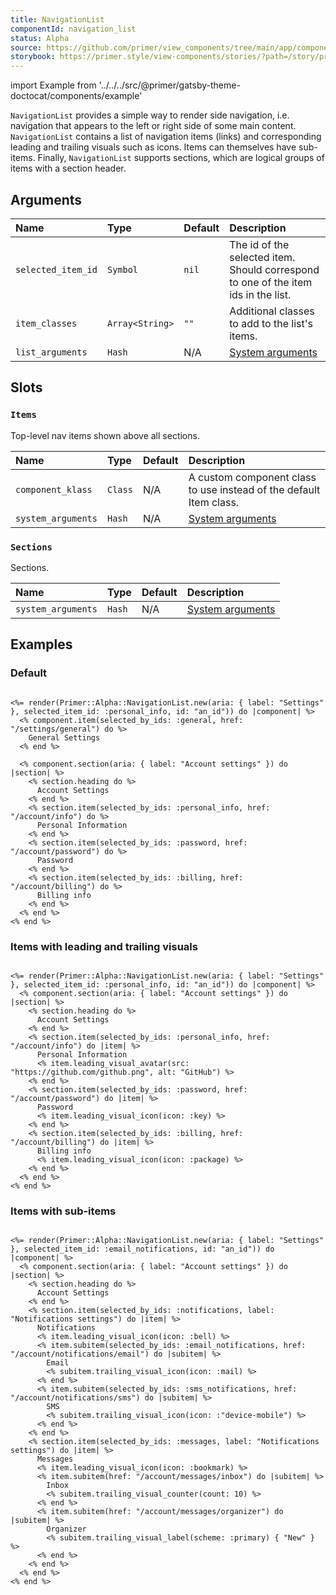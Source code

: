 ```yaml
---
title: NavigationList
componentId: navigation_list
status: Alpha
source: https://github.com/primer/view_components/tree/main/app/components/primer/alpha/navigation_list.rb
storybook: https://primer.style/view-components/stories/?path=/story/primer-alpha-navigation-list
---
```


import Example from '../../../src/@primer/gatsby-theme-doctocat/components/example'

<!-- Warning: AUTO-GENERATED file, do not edit. Add code comments to your Ruby instead <3 -->

`NavigationList` provides a simple way to render side navigation, i.e. navigation
that appears to the left or right side of some main content.
`NavigationList` contains a list of navigation items (links) and corresponding leading
and trailing visuals such as icons. Items can themselves have sub-items.
Finally, `NavigationList` supports sections, which are logical groups of items with
a section header.

## Arguments

| Name | Type | Default | Description |
| :- | :- | :- | :- |
| `selected_item_id` | `Symbol` | `nil` | The id of the selected item. Should correspond to one of the item ids in the list. |
| `item_classes` | `Array<String>` | `""` | Additional classes to add to the list's items. |
| `list_arguments` | `Hash` | N/A | [System arguments](/system-arguments) |

## Slots

### `Items`

Top-level nav items shown above all sections.

| Name | Type | Default | Description |
| :- | :- | :- | :- |
| `component_klass` | `Class` | N/A | A custom component class to use instead of the default Item class. |
| `system_arguments` | `Hash` | N/A | [System arguments](/system-arguments) |

### `Sections`

Sections.

| Name | Type | Default | Description |
| :- | :- | :- | :- |
| `system_arguments` | `Hash` | N/A | [System arguments](/system-arguments) |

## Examples

### Default

<Example src="<action-list>  <nav aria-label='Settings' data-view-component='true'>    <ul aria-label='Settings' id='an_id' data-view-component='true' class='ActionList'>        <li data-item-id='general' data-view-component='true' class='ActionList-item'>  <a href='/settings/general' tabindex='0' data-view-component='true' class='ActionList-content ActionList-content--visual16'>    <span class='ActionList-item-label'>          General Settings    </span></a></li>        <li class='ActionList-sectionDivider'></li>        <li id='nav-list-section-b177d81e-867f-4880-a177-77b9039da0f1' aria-hidden='true' data-view-component='true' class='ActionList-sectionDivider'>      Account Settings</li><li data-view-component='true' class='ActionList-item ActionList-item--hasSubItem'>  <ul aria-label='Account settings' aria-labelledby='nav-list-section-b177d81e-867f-4880-a177-77b9039da0f1' data-view-component='true' class='ActionList ActionList--subGroup'>      <li data-item-id='personal_info' data-view-component='true' class='ActionList-item--navActive ActionList-item'>  <a href='/account/info' tabindex='0' aria-current='page' data-view-component='true' class='ActionList-content ActionList-content--visual16'>    <span class='ActionList-item-label'>            Personal Information    </span></a></li>      <li data-item-id='password' data-view-component='true' class='ActionList-item'>  <a href='/account/password' tabindex='0' data-view-component='true' class='ActionList-content ActionList-content--visual16'>    <span class='ActionList-item-label'>            Password    </span></a></li>      <li data-item-id='billing' data-view-component='true' class='ActionList-item'>  <a href='/account/billing' tabindex='0' data-view-component='true' class='ActionList-content ActionList-content--visual16'>    <span class='ActionList-item-label'>            Billing info    </span></a></li></ul></li></ul></nav></action-list>" />

```erb

<%= render(Primer::Alpha::NavigationList.new(aria: { label: "Settings" }, selected_item_id: :personal_info, id: "an_id")) do |component| %>
  <% component.item(selected_by_ids: :general, href: "/settings/general") do %>
    General Settings
  <% end %>

  <% component.section(aria: { label: "Account settings" }) do |section| %>
    <% section.heading do %>
      Account Settings
    <% end %>
    <% section.item(selected_by_ids: :personal_info, href: "/account/info") do %>
      Personal Information
    <% end %>
    <% section.item(selected_by_ids: :password, href: "/account/password") do %>
      Password
    <% end %>
    <% section.item(selected_by_ids: :billing, href: "/account/billing") do %>
      Billing info
    <% end %>
  <% end %>
<% end %>
```

### Items with leading and trailing visuals

<Example src="<action-list>  <nav aria-label='Settings' data-view-component='true'>    <ul aria-label='Settings' id='an_id' data-view-component='true' class='ActionList'>        <li class='ActionList-sectionDivider'></li>        <li id='nav-list-section-52fc4970-1bbf-4871-b28e-6594eebbe364' aria-hidden='true' data-view-component='true' class='ActionList-sectionDivider'>      Account Settings</li><li data-view-component='true' class='ActionList-item ActionList-item--hasSubItem'>  <ul aria-label='Account settings' aria-labelledby='nav-list-section-52fc4970-1bbf-4871-b28e-6594eebbe364' data-view-component='true' class='ActionList ActionList--subGroup'>      <li data-item-id='personal_info' data-view-component='true' class='ActionList-item--navActive ActionList-item'>  <a href='/account/info' tabindex='0' aria-current='page' data-view-component='true' class='ActionList-content ActionList-content--visual16'>      <span class='ActionList-item-visual ActionList-item-visual--leading'>        <img src='https://github.com/github.png' alt='GitHub' size='16' height='16' width='16' data-view-component='true' class='avatar avatar-small circle' />      </span>    <span class='ActionList-item-label'>            Personal Information    </span></a></li>      <li data-item-id='password' data-view-component='true' class='ActionList-item'>  <a href='/account/password' tabindex='0' data-view-component='true' class='ActionList-content ActionList-content--visual16'>      <span class='ActionList-item-visual ActionList-item-visual--leading'>        <svg aria-hidden='true' height='16' viewBox='0 0 16 16' version='1.1' width='16' data-view-component='true' class='octicon octicon-key'>    <path fill-rule='evenodd' d='M6.5 5.5a4 4 0 112.731 3.795.75.75 0 00-.768.18L7.44 10.5H6.25a.75.75 0 00-.75.75v1.19l-.06.06H4.25a.75.75 0 00-.75.75v1.19l-.06.06H1.75a.25.25 0 01-.25-.25v-1.69l5.024-5.023a.75.75 0 00.181-.768A3.995 3.995 0 016.5 5.5zm4-5.5a5.5 5.5 0 00-5.348 6.788L.22 11.72a.75.75 0 00-.22.53v2C0 15.216.784 16 1.75 16h2a.75.75 0 00.53-.22l.5-.5a.75.75 0 00.22-.53V14h.75a.75.75 0 00.53-.22l.5-.5a.75.75 0 00.22-.53V12h.75a.75.75 0 00.53-.22l.932-.932A5.5 5.5 0 1010.5 0zm.5 6a1 1 0 100-2 1 1 0 000 2z'></path></svg>      </span>    <span class='ActionList-item-label'>            Password    </span></a></li>      <li data-item-id='billing' data-view-component='true' class='ActionList-item'>  <a href='/account/billing' tabindex='0' data-view-component='true' class='ActionList-content ActionList-content--visual16'>      <span class='ActionList-item-visual ActionList-item-visual--leading'>        <svg aria-hidden='true' height='16' viewBox='0 0 16 16' version='1.1' width='16' data-view-component='true' class='octicon octicon-package'>    <path fill-rule='evenodd' d='M8.878.392a1.75 1.75 0 00-1.756 0l-5.25 3.045A1.75 1.75 0 001 4.951v6.098c0 .624.332 1.2.872 1.514l5.25 3.045a1.75 1.75 0 001.756 0l5.25-3.045c.54-.313.872-.89.872-1.514V4.951c0-.624-.332-1.2-.872-1.514L8.878.392zM7.875 1.69a.25.25 0 01.25 0l4.63 2.685L8 7.133 3.245 4.375l4.63-2.685zM2.5 5.677v5.372c0 .09.047.171.125.216l4.625 2.683V8.432L2.5 5.677zm6.25 8.271l4.625-2.683a.25.25 0 00.125-.216V5.677L8.75 8.432v5.516z'></path></svg>      </span>    <span class='ActionList-item-label'>            Billing info    </span></a></li></ul></li></ul></nav></action-list>" />

```erb

<%= render(Primer::Alpha::NavigationList.new(aria: { label: "Settings" }, selected_item_id: :personal_info, id: "an_id")) do |component| %>
  <% component.section(aria: { label: "Account settings" }) do |section| %>
    <% section.heading do %>
      Account Settings
    <% end %>
    <% section.item(selected_by_ids: :personal_info, href: "/account/info") do |item| %>
      Personal Information
      <% item.leading_visual_avatar(src: "https://github.com/github.png", alt: "GitHub") %>
    <% end %>
    <% section.item(selected_by_ids: :password, href: "/account/password") do |item| %>
      Password
      <% item.leading_visual_icon(icon: :key) %>
    <% end %>
    <% section.item(selected_by_ids: :billing, href: "/account/billing") do |item| %>
      Billing info
      <% item.leading_visual_icon(icon: :package) %>
    <% end %>
  <% end %>
<% end %>
```

### Items with sub-items

<Example src="<action-list>  <nav aria-label='Settings' data-view-component='true'>    <ul aria-label='Settings' id='an_id' data-view-component='true' class='ActionList'>        <li class='ActionList-sectionDivider'></li>        <li id='nav-list-section-2b7d1928-0b7d-40ea-baa7-76f6ef48a470' aria-hidden='true' data-view-component='true' class='ActionList-sectionDivider'>      Account Settings</li><li data-view-component='true' class='ActionList-item ActionList-item--hasSubItem'>  <ul aria-label='Account settings' aria-labelledby='nav-list-section-2b7d1928-0b7d-40ea-baa7-76f6ef48a470' data-view-component='true' class='ActionList ActionList--subGroup'>      <li label='Notifications settings' data-item-id='notifications' aria-expanded='true' aria-haspopup='true' tabindex='0' data-view-component='true' class='ActionList-item--hasSubItem ActionList-item'>  <span data-view-component='true' class='ActionList-content ActionList-content--visual16'>      <span class='ActionList-item-visual ActionList-item-visual--leading'>        <svg aria-hidden='true' height='16' viewBox='0 0 16 16' version='1.1' width='16' data-view-component='true' class='octicon octicon-bell'>    <path d='M8 16a2 2 0 001.985-1.75c.017-.137-.097-.25-.235-.25h-3.5c-.138 0-.252.113-.235.25A2 2 0 008 16z'></path><path fill-rule='evenodd' d='M8 1.5A3.5 3.5 0 004.5 5v2.947c0 .346-.102.683-.294.97l-1.703 2.556a.018.018 0 00-.003.01l.001.006c0 .002.002.004.004.006a.017.017 0 00.006.004l.007.001h10.964l.007-.001a.016.016 0 00.006-.004.016.016 0 00.004-.006l.001-.007a.017.017 0 00-.003-.01l-1.703-2.554a1.75 1.75 0 01-.294-.97V5A3.5 3.5 0 008 1.5zM3 5a5 5 0 0110 0v2.947c0 .05.015.098.042.139l1.703 2.555A1.518 1.518 0 0113.482 13H2.518a1.518 1.518 0 01-1.263-2.36l1.703-2.554A.25.25 0 003 7.947V5z'></path></svg>      </span>    <span class='ActionList-item-label'>            Notifications    </span>      <span class='ActionList-item-action ActionList-item-action--trailing'>        <svg aria-hidden='true' height='16' viewBox='0 0 16 16' version='1.1' width='16' data-view-component='true' class='octicon octicon-chevron-down ActionList-item-collapseIcon'>    <path fill-rule='evenodd' d='M12.78 6.22a.75.75 0 010 1.06l-4.25 4.25a.75.75 0 01-1.06 0L3.22 7.28a.75.75 0 011.06-1.06L8 9.94l3.72-3.72a.75.75 0 011.06 0z'></path></svg>      </span></span>    <ul data-view-component='true' class='ActionList ActionList--subGroup'>        <li data-item-id='email_notifications' data-view-component='true' class='ActionList-item--navActive ActionList-item ActionList-item--subItem'>  <a href='/account/notifications/email' tabindex='0' aria-current='page' data-view-component='true' class='ActionList-content ActionList-content--visual16'>    <span class='ActionList-item-label'>              Email    </span>      <span class='ActionList-item-visual ActionList-item-visual--trailing'>        <svg aria-hidden='true' height='16' viewBox='0 0 16 16' version='1.1' width='16' data-view-component='true' class='octicon octicon-mail'>    <path fill-rule='evenodd' d='M1.75 2A1.75 1.75 0 000 3.75v.736a.75.75 0 000 .027v7.737C0 13.216.784 14 1.75 14h12.5A1.75 1.75 0 0016 12.25v-8.5A1.75 1.75 0 0014.25 2H1.75zM14.5 4.07v-.32a.25.25 0 00-.25-.25H1.75a.25.25 0 00-.25.25v.32L8 7.88l6.5-3.81zm-13 1.74v6.441c0 .138.112.25.25.25h12.5a.25.25 0 00.25-.25V5.809L8.38 9.397a.75.75 0 01-.76 0L1.5 5.809z'></path></svg>      </span></a></li>        <li data-item-id='sms_notifications' data-view-component='true' class='ActionList-item ActionList-item--subItem'>  <a href='/account/notifications/sms' tabindex='0' data-view-component='true' class='ActionList-content ActionList-content--visual16'>    <span class='ActionList-item-label'>              SMS    </span>      <span class='ActionList-item-visual ActionList-item-visual--trailing'>        <svg aria-hidden='true' height='16' viewBox='0 0 16 16' version='1.1' width='16' data-view-component='true' class='octicon octicon-device-mobile'>    <path fill-rule='evenodd' d='M3.75 0A1.75 1.75 0 002 1.75v12.5c0 .966.784 1.75 1.75 1.75h8.5A1.75 1.75 0 0014 14.25V1.75A1.75 1.75 0 0012.25 0h-8.5zM3.5 1.75a.25.25 0 01.25-.25h8.5a.25.25 0 01.25.25v12.5a.25.25 0 01-.25.25h-8.5a.25.25 0 01-.25-.25V1.75zM8 13a1 1 0 100-2 1 1 0 000 2z'></path></svg>      </span></a></li></ul></li>      <li label='Notifications settings' data-item-id='messages' aria-expanded='false' aria-haspopup='true' tabindex='0' data-view-component='true' class='ActionList-item--hasSubItem ActionList-item'>  <span data-view-component='true' class='ActionList-content ActionList-content--visual16'>      <span class='ActionList-item-visual ActionList-item-visual--leading'>        <svg aria-hidden='true' height='16' viewBox='0 0 16 16' version='1.1' width='16' data-view-component='true' class='octicon octicon-bookmark'>    <path fill-rule='evenodd' d='M4.75 2.5a.25.25 0 00-.25.25v9.91l3.023-2.489a.75.75 0 01.954 0l3.023 2.49V2.75a.25.25 0 00-.25-.25h-6.5zM3 2.75C3 1.784 3.784 1 4.75 1h6.5c.966 0 1.75.784 1.75 1.75v11.5a.75.75 0 01-1.227.579L8 11.722l-3.773 3.107A.75.75 0 013 14.25V2.75z'></path></svg>      </span>    <span class='ActionList-item-label'>            Messages    </span>      <span class='ActionList-item-action ActionList-item-action--trailing'>        <svg aria-hidden='true' height='16' viewBox='0 0 16 16' version='1.1' width='16' data-view-component='true' class='octicon octicon-chevron-down ActionList-item-collapseIcon'>    <path fill-rule='evenodd' d='M12.78 6.22a.75.75 0 010 1.06l-4.25 4.25a.75.75 0 01-1.06 0L3.22 7.28a.75.75 0 011.06-1.06L8 9.94l3.72-3.72a.75.75 0 011.06 0z'></path></svg>      </span></span>    <ul data-view-component='true' class='ActionList ActionList--subGroup'>        <li data-item-id='' data-view-component='true' class='ActionList-item ActionList-item--subItem'>  <a href='/account/messages/inbox' tabindex='0' data-view-component='true' class='ActionList-content ActionList-content--visual16'>    <span class='ActionList-item-label'>              Inbox    </span>      <span class='ActionList-item-visual ActionList-item-visual--trailing'>        <span title='10' data-view-component='true' class='Counter'>10</span>      </span></a></li>        <li data-item-id='' data-view-component='true' class='ActionList-item ActionList-item--subItem'>  <a href='/account/messages/organizer' tabindex='0' data-view-component='true' class='ActionList-content ActionList-content--visual16'>    <span class='ActionList-item-label'>              Organizer    </span>      <span class='ActionList-item-visual ActionList-item-visual--trailing'>        <span data-view-component='true' class='Label Label--primary'>New</span>      </span></a></li></ul></li></ul></li></ul></nav></action-list>" />

```erb

<%= render(Primer::Alpha::NavigationList.new(aria: { label: "Settings" }, selected_item_id: :email_notifications, id: "an_id")) do |component| %>
  <% component.section(aria: { label: "Account settings" }) do |section| %>
    <% section.heading do %>
      Account Settings
    <% end %>
    <% section.item(selected_by_ids: :notifications, label: "Notifications settings") do |item| %>
      Notifications
      <% item.leading_visual_icon(icon: :bell) %>
      <% item.subitem(selected_by_ids: :email_notifications, href: "/account/notifications/email") do |subitem| %>
        Email
        <% subitem.trailing_visual_icon(icon: :mail) %>
      <% end %>
      <% item.subitem(selected_by_ids: :sms_notifications, href: "/account/notifications/sms") do |subitem| %>
        SMS
        <% subitem.trailing_visual_icon(icon: :"device-mobile") %>
      <% end %>
    <% end %>
    <% section.item(selected_by_ids: :messages, label: "Notifications settings") do |item| %>
      Messages
      <% item.leading_visual_icon(icon: :bookmark) %>
      <% item.subitem(href: "/account/messages/inbox") do |subitem| %>
        Inbox
        <% subitem.trailing_visual_counter(count: 10) %>
      <% end %>
      <% item.subitem(href: "/account/messages/organizer") do |subitem| %>
        Organizer
        <% subitem.trailing_visual_label(scheme: :primary) { "New" } %>
      <% end %>
    <% end %>
  <% end %>
<% end %>
```

